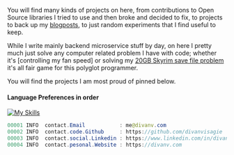 You will find many kinds of projects on here, from contributions to Open Source libraries I tried to use and then broke and decided to fix, to projects to back up my [blogposts](https://divanv.com/), to just random experiments that I find useful to keep.

While I write mainly backend microservice stuff by day, on here I pretty much just solve any computer related problem I have with code; whether it's [controlling my fan speed] or solving my [20GB Skyrim save file problem](https://github.com/divanvisagie/Arcanaeum) it's all fair game for this polyglot programmer.

You will find the projects I am most proud of pinned below.

#### Language Preferences in order
[![My Skills](https://skillicons.dev/icons?i=rust,go,nodejs,py,java)](https://skillicons.dev)

```java
00001 INFO  contact.Email           : me@divanv.com
00002 INFO  contact.code.Github     : https://github.com/divanvisagie
00003 INFO  contact.social.Linkedin : https://www.linkedin.com/in/divan-visagie
00004 INFO  contact.pesonal.Website : https://divanv.com
```
